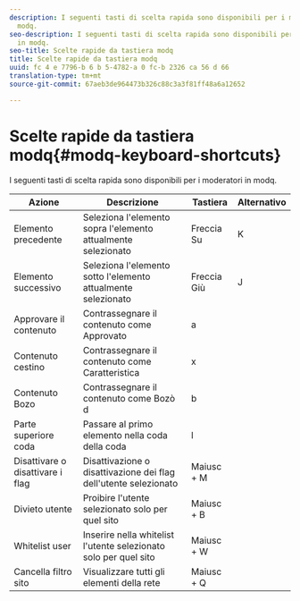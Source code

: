 ```yaml
---
description: I seguenti tasti di scelta rapida sono disponibili per i moderatori in
  modq.
seo-description: I seguenti tasti di scelta rapida sono disponibili per i moderatori
  in modq.
seo-title: Scelte rapide da tastiera modq
title: Scelte rapide da tastiera modq
uuid: fc 4 e 7796-b 6 b 5-4782-a 0 fc-b 2326 ca 56 d 66
translation-type: tm+mt
source-git-commit: 67aeb3de964473b326c88c3a3f81ff48a6a12652

---
```



# Scelte rapide da tastiera modq{#modq-keyboard-shortcuts}

I seguenti tasti di scelta rapida sono disponibili per i moderatori in modq.

| Azione | Descrizione | Tastiera | Alternativo |
|---|---|---|---|
| Elemento precedente | Seleziona l'elemento sopra l'elemento attualmente selezionato | Freccia Su | K |
| Elemento successivo | Seleziona l'elemento sotto l'elemento attualmente selezionato | Freccia Giù | J |
| Approvare il contenuto | Contrassegnare il contenuto come Approvato | a |  |
| Contenuto cestino | Contrassegnare il contenuto come Caratteristica | x |  |
| Contenuto Bozo | Contrassegnare il contenuto come Bozò d | b |  |
| Parte superiore coda | Passare al primo elemento nella coda della coda | l |  |
| Disattivare o disattivare i flag | Disattivazione o disattivazione dei flag dell'utente selezionato | Maiusc + M |  |
| Divieto utente | Proibire l'utente selezionato solo per quel sito | Maiusc + B |  |
| Whitelist user | Inserire nella whitelist l'utente selezionato solo per quel sito | Maiusc + W |  |
| Cancella filtro sito | Visualizzare tutti gli elementi della rete | Maiusc + Q |  |


